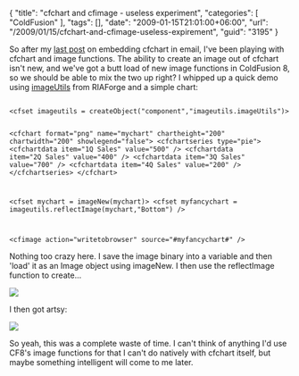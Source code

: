 {
	"title": "cfchart and cfimage - useless experiment",
	"categories": [
		"ColdFusion"
	],
	"tags": [],
	"date": "2009-01-15T21:01:00+06:00",
	"url": "/2009/01/15/cfchart-and-cfimage-useless-expirement",
	"guid": "3195"
}

So after my <a href="http://www.raymondcamden.com/index.cfm/2009/1/14/Ask-a-Jedi-Emailing-CFCHART">last post</a> on embedding cfchart in email, I've been playing with cfchart and image functions. The ability to create an image out of cfchart isn't new, and we've got a butt load of new image functions in ColdFusion 8, so we should be able to mix the two up right? I whipped up a quick demo using <a href="http://imageutils.riaforge.org">imageUtils</a> from RIAForge and a simple chart:

<code>
&lt;cfset imageutils = createObject("component","imageutils.imageUtils")&gt;

&lt;cfchart format="png" name="mychart" chartheight="200" chartwidth="200" showlegend="false"&gt;
	&lt;cfchartseries type="pie"&gt;
		&lt;cfchartdata item="1Q Sales" value="500" /&gt;
		&lt;cfchartdata item="2Q Sales" value="400" /&gt;
		&lt;cfchartdata item="3Q Sales" value="700" /&gt;
		&lt;cfchartdata item="4Q Sales" value="200" /&gt;
	&lt;/cfchartseries&gt;
&lt;/cfchart&gt;

&lt;cfset mychart = imageNew(mychart)&gt;
&lt;cfset myfancychart = imageutils.reflectImage(mychart,"Bottom") /&gt;
		
&lt;cfimage action="writetobrowser" source="#myfancychart#" /&gt;
</code>

Nothing too crazy here. I save the image binary into a variable and then 'load' it as an Image object using imageNew. I then use the reflectImage function to create...

<img src="https://static.raymondcamden.com/images/cfjedi//chart.png">

I then got artsy:

<img src="https://static.raymondcamden.com/images/cfjedi//chart2.png">

So yeah, this was a complete waste of time. I can't think of anything I'd use CF8's image functions for that I can't do natively with cfchart itself, but maybe something intelligent will come to me later.